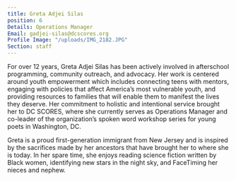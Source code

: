 ```yaml
---
title: Greta Adjei Silas
position: 6
Details: Operations Manager
Email: gadjei-silas@dcscores.org
Profile Image: "/uploads/IMG_2182.JPG"
Section: staff
---
```


For over 12 years, Greta Adjei Silas has been actively involved in afterschool programming, community outreach, and advocacy. Her work is centered around youth empowerment which includes connecting teens with mentors, engaging with policies that affect America’s most vulnerable youth, and providing resources to families that will enable them to manifest the lives they deserve. Her commitment to holistic and intentional service brought her to DC SCORES, where she currently serves as Operations Manager and co-leader of the organization’s spoken word workshop series for young poets in Washington, DC.

Greta is a proud first-generation immigrant from New Jersey and is inspired by the sacrifices made by her ancestors that have brought her to where she is today. In her spare time, she enjoys reading science fiction written by Black women, identifying new stars in the night sky, and FaceTiming her nieces and nephew.